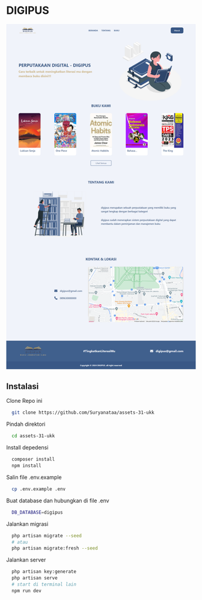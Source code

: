 # DIGIPUS

![Home Page Digipus](/public/DIGIPUS-HOME.png)

## Instalasi

Clone Repo ini

```bash
  git clone https://github.com/Suryanataa/assets-31-ukk
```

Pindah direktori

```bash
  cd assets-31-ukk
```

Install depedensi

```bash
  composer install
  npm install
```

Salin file .env.example

```bash
  cp .env.example .env
```

Buat database dan hubungkan di file .env

```bash
  DB_DATABASE=digipus
```

Jalankan migrasi

```bash
  php artisan migrate --seed
  # atau
  php artisan migrate:fresh --seed
```

Jalankan server

```bash
  php artisan key:generate
  php artisan serve
  # start di terminal lain
  npm run dev
```
